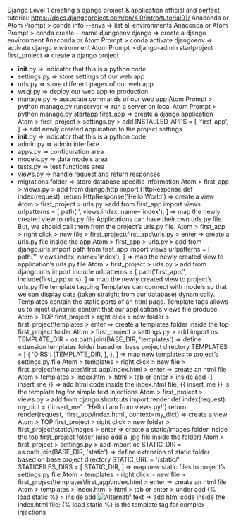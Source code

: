 Django Level 1
creating a django project & application
official and perfect tutorial: https://docs.djangoproject.com/en/4.0/intro/tutorial01/
Anaconda or Atom Prompt > conda info --envs   ⇒ list all environments
Anaconda or Atom Prompt > conda create --name djangoenv django   ⇒ create a django environment
Anaconda or Atom Prompt > conda activate djangoenv   ⇒ activate django environment
Atom Prompt > django-admin startproject first_project   ⇒ create a django project
- __init__.py   ⇒ indicator that this is a python code
- settings.py   ⇒ store settings of our web app
- urls.py   ⇒ store different pages of our web app
- wsgi.py   ⇒ deploy our web app to production
- manage.py   ⇒ associate commands of our web app
Atom Prompt > python manage.py runserver   ⇒ run a server on local
Atom Prompt > python manage.py startapp first_app   ⇒ create a django application
Atom > first_project > settings.py > add INSTALLED_APPS = [ 'first_app', ]   ⇒ add newly created application to the project settings
- __init__.py   ⇒ indicator that this is a python code
- admin.py   ⇒ admin interface
- apps.py   ⇒ configuration area
- models.py   ⇒ data models area
- tests.py   ⇒ test functions area
- views.py   ⇒ handle request and return responses
- migrations folder   ⇒ store database specific information
Atom > first_app > views.py > add from django.http import HttpResponse
                                                         def index(request):
                                                              return HttpResponse('Hello World')   ⇒ create a view
Atom > first_project > urls.py >add from first_app import views
                                                          urlpatterns = [ path('', views.index, name='index'), ]   ⇒ map the newly created view to urls.py file
Applications can have their own urls.py file. But, we should call them from the project’s urls.py file.
Atom > first_app > right click > new file > first_project\first_app\urls.py > enter   ⇒ create a urls.py file inside the app
Atom > first_app > urls.py > add from django.urls import path 
                                                      from first_app import views 
                                                      urlpatterns = [ path('', views.index, name='index'), ]   ⇒ map the newly created view to application’s urls.py file
Atom > first_project > urls.py > add from django.urls import include
                                                           urlpatterns = [ path('first_app/', include(first_app.urls), ]   ⇒ map the newly created view to project’s urls.py file
template tagging
Templates can connect with models so that we can display data (taken straight from our database) dynamically. 
Templates contain the static parts of an html page.
Template tags allows us to inject dynamic content that our application’s views file produce.
Atom > TOP first_project > right click > new folder > first_project\templates > enter   ⇒ create a templates folder inside the top first_project folder
Atom > first_project > settings.py > add import os 
                                                                  TEMPLATE_DIR = os.path.join(BASE_DIR, 'templates')   ⇒ define extension templates folder based on base project directory
                                                                  TEMPLATES = [ { 'DIRS': [TEMPLATE_DIR, ], }, ]   ⇒ map new templates to project’s settings.py file
Atom > templates > right click > new file > first_project\templates\first_app\index.html > enter   ⇒ create an html file
Atom > templates > index.html > html > tab or enter > inside <body> </body> add {{ insert_me }}   ⇒ add html code inside the index.html file; {{ insert_me }} is the template tag for simple text injections
Atom > first_project > views.py > add from django.shortcuts import render
                                                              def index(request):
                                                                  my_dict = {'insert_me' : 'Hello I am from views.py!'}
                                                                  return render(request, 'first_app/index.html', context=my_dict)   ⇒ create a view
Atom > TOP first_project > right click > new folder > first_project\static\images > enter   ⇒ create a static/images folder inside the top first_project folder (also add a .jpg file inside the folder)
Atom > first_project > settings.py > add import os 
                                                                  STATIC_DIR = os.path.join(BASE_DIR, 'static')   ⇒ define extension of static folder based on base project directory
                                                                  STATIC_URL = '/static/'
                                                                  STATICFILES_DIRS = [ STATIC_DIR, ]   ⇒ map new static files to project’s settings.py file
Atom > templates > right click > new file > first_project\templates\first_app\index.html > enter   ⇒ create an html file
Atom > templates > index.html > html > tab or enter > under <!DOCTYPE html> add {% load static %} > inside <body> </body> add <img src="{% static 'images/Gokc.jpg' %}" alt="Alternatif text"/>   ⇒ add html code inside the index.html file; {% load static %} is the template tag for complex injections
